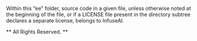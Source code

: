 Within this “ee” folder, source code in a given file, unless otherwise
noted at the beginning of the file, or if a LICENSE file present in the
directory subtree declares a separate license, belongs to InfuseAI.

** All Rights Reserved. **

